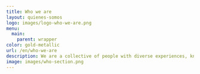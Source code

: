 ```yaml
---
title: Who we are
layout: quienes-somos
logo: images/logo-who-we-are.png
menu:
  main:
    parent: wrapper
color: gold-metallic
url: /en/who-we-are
description: We are a collective of people with diverse experiences, knowledge, and strengths, all working from different sectors to support civil society organizations in Latin America in becoming stronger and more resilient.
image: images/who-section.png
---
```

